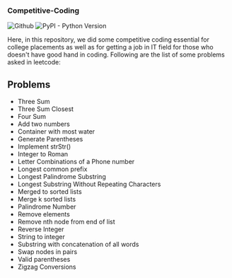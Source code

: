 ### Competitive-Coding
![Github](https://img.shields.io/github/license/Anjani100/competitive-coding)
![PyPI - Python Version](https://img.shields.io/conda/pn/conda-forge/python)


Here, in this repository, we did some competitive coding essential for college placements as well as for getting a job in IT field for those who doesn't have good hand in coding. Following are the list of some problems asked in leetcode:
## Problems
* Three Sum
* Three Sum Closest
* Four Sum
* Add two numbers
* Container with most water
* Generate Parentheses
* Implement strStr()
* Integer to Roman
* Letter Combinations of a Phone number
* Longest common prefix
* Longest Palindrome Substring
* Longest Substring Without Repeating Characters
* Merged to sorted lists
* Merge k sorted lists
* Palindrome Number
* Remove elements
* Remove nth node from end of list
* Reverse Integer
* String to integer
* Substring with concatenation of all words
* Swap nodes in pairs
* Valid parentheses
* Zigzag Conversions


